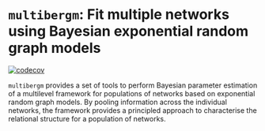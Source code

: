 # `multibergm`: Fit multiple networks using Bayesian exponential random graph models

[![codecov](https://codecov.io/gh/brieuclehmann/multibergm/branch/master/graph/badge.svg)](https://codecov.io/gh/brieuclehmann/multibergm)

`multibergm` provides a set of tools to perform Bayesian parameter estimation of
a multilevel framework for populations of networks based on exponential random graph models. 
By pooling information across the individual networks, the framework provides a principled approach 
to characterise the relational structure for a population of networks.

